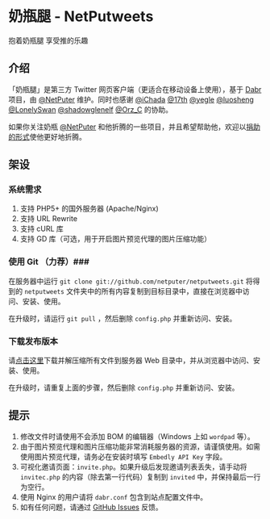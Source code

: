奶瓶腿 - NetPutweets
====================
抱着奶瓶腿 享受推的乐趣

介绍
----

「奶瓶腿」是第三方 Twitter 网页客户端（更适合在移动设备上使用），基于 [Dabr](http://code.google.com/p/dabr) 项目，由 [@NetPuter](https://twitter.com/NetPuter) 维护。同时也感谢 [@iChada](https://twitter.com/iChada) [@17th](https://twitter.com/17th) [@yegle](https://twitter.com/yegle) [@luosheng](https://twitter.com/luosheng) [@LonelySwan](https://twitter.com/LonelySwan) [@shadowglenelf](https://twitter.com/shadowglenelf) [@Orz_C](https://twitter.com/orz_c) 的协助。

如果你关注奶瓶 [@NetPuter](https://twitter.com/NetPuter) 和他折腾的一些项目，并且希望帮助他，欢迎以[捐助的形式](http://netputer.me/donate/)使他更好地折腾。

架设
----

### 系统需求 ###

1. 支持 PHP5+ 的国外服务器 (Apache/Nginx)
2. 支持 URL Rewrite
3. 支持 cURL 库
4. 支持 GD 库（可选，用于开启图片预览代理的图片压缩功能）

### 使用 Git （力荐）###

在服务器中运行 `git clone git://github.com/netputer/netputweets.git` 将得到的 `netputweets` 文件夹中的所有内容复制到目标目录中，直接在浏览器中访问、安装、使用。

在升级时，请运行 `git pull` ，然后删除 `config.php` 并重新访问、安装。

### 下载发布版本 ###

请[点击这里](https://github.com/netputer/netputweets/archive/master.zip)下载并解压缩所有文件到服务器 Web 目录中，并从浏览器中访问、安装、使用。

在升级时，请重复上面的步骤，然后删除 `config.php` 并重新访问、安装。

提示
----

1. 修改文件时请使用不会添加 BOM 的编辑器（Windows 上如 `wordpad` 等）。
2. 由于图片预览代理和图片压缩功能非常消耗服务器的资源，请谨慎使用。如需使用图片预览代理，请务必在安装时填写 `Embedly API Key` 字段。
3. 可视化邀请页面：`invite.php`。如果升级后发现邀请列表丢失，请手动将 `invitec.php` 的内容（除去第一行代码）复制到 `invited` 中，并保持最后一行为空行。
4. 使用 Nginx 的用户请将 `dabr.conf` 包含到站点配置文件中。
5. 如有任何问题，请通过 [GitHub Issues](https://github.com/netputer/netputweets/issues) 反馈。
